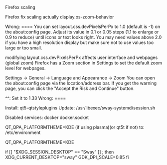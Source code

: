 
Firefox scaling

Firefox fix scaling actually
display.os-zoom-behavior

Wrong: ====
You can set layout.css.devPixelsPerPx to 1.0 (default is -1) on the about:config page. Adjust its value in 0.1 or 0.05 steps (1.1 to enlarge or 0.9 to reduce) until icons or text looks right. You may need values above 2.0 if you have a high resolution display but make sure not to use values too large or too small.

modifying layout.css.devPixelsPerPx affects user interface and webpages (global zoom)
Firefox has a Zoom section in Settings to set the default zoom level for webpages.

Settings -> General -> Language and Appearance -> Zoom
You can open the about:config page via the location/address bar. If you get the warning page, you can click the "Accept the Risk and Continue" button.

^^: Set it to 1.33
Wrong: ====

Install: qt5-qtstyleplugins
Update: /usr/libexec/sway-systemd/session.sh

Disabled services: docker docker.socket

QT_QPA_PLATFORMTHEME=KDE (if using plasma)(or qt5t if not)
to: /etc/environment

QT_QPA_PLATFORMTHEME=KDE

if [[ "$XDG_SESSION_DESKTOP" == "Sway" ]] ; then
    XDG_CURRENT_DESKTOP="sway"
    GDK_DPI_SCALE=0.85
fi
